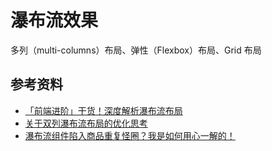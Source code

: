 # 瀑布流效果





多列（multi-columns）布局、弹性（Flexbox）布局、Grid 布局





## 参考资料

-   [「前端进阶」干货！深度解析瀑布流布局](https://github.com/chenqf/frontEndBlog/issues/17)
-   [关于双列瀑布流布局的优化思考](https://mp.weixin.qq.com/s/UeEKbji202ZAAXEFmkvTtg)
-   [瀑布流组件陷入商品重复怪圈？我是如何用心一解的！](https://mp.weixin.qq.com/s/bzkj65WMoixRSdlBLJgOZg)
